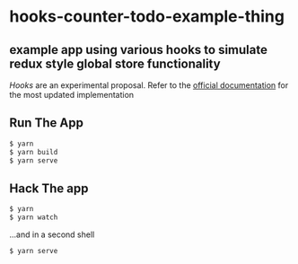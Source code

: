 # hooks-counter-todo-example-thing

## example app using various hooks to simulate redux style global store functionality

_Hooks_ are an experimental proposal. Refer to the [official documentation](https://reactjs.org/docs/hooks-intro.html) for the most updated implementation

## Run The App

```sh
$ yarn
$ yarn build
$ yarn serve
```

## Hack The app

```sh
$ yarn
$ yarn watch
```

...and in a second shell

```sh
$ yarn serve
```
